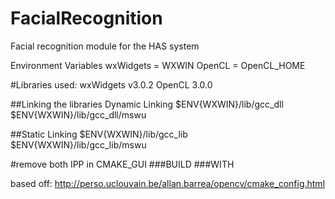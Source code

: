 # FacialRecognition
Facial recognition module for the HAS system

Environment Variables
wxWidgets = WXWIN
OpenCL = OpenCL_HOME

#Libraries used: 
wxWidgets v3.0.2
OpenCL 3.0.0

##Linking the libraries
Dynamic Linking
$ENV{WXWIN}/lib/gcc_dll
$ENV{WXWIN}/lib/gcc_dll/mswu

##Static Linking
$ENV{WXWIN}/lib/gcc_lib
$ENV{WXWIN}/lib/gcc_lib/mswu 

#remove both IPP in CMAKE_GUI 
###BUILD
###WITH

based off: http://perso.uclouvain.be/allan.barrea/opencv/cmake_config.html
